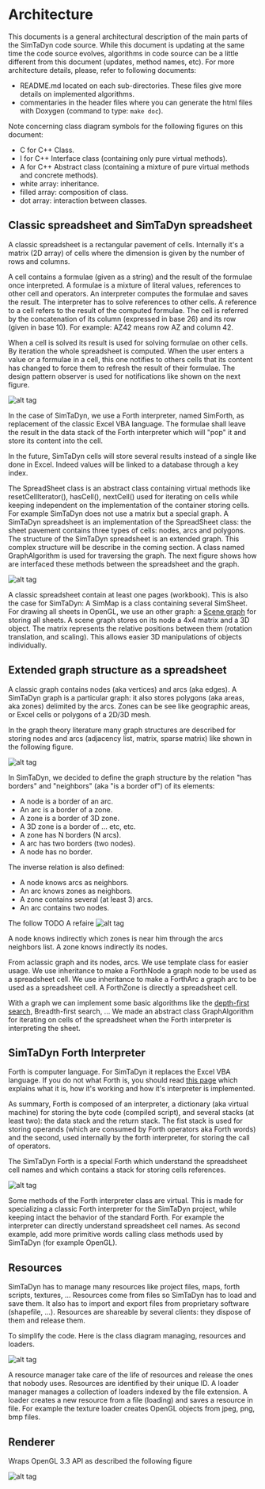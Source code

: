 # Architecture

This documents is a general architectural description of the main
parts of the SimTaDyn code source. While this document is updating at
the same time the code source evolves, algorithms in code source can
be a little different from this document (updates, method names,
etc). For more architecture details, please, refer to following
documents:

* README.md located on each sub-directories. These files
give more details on implemented algorithms.
* commentaries in the header files where you can generate the html files
with Doxygen (command to type: `make doc`).

Note concerning class diagram symbols for the following figures on this document:
* C for C++ Class.
* I for C++ Interface class (containing only pure virtual methods).
* A for C++ Abstract class (containing a mixture of pure virtual methods and concrete methods).
* white array: inheritance.
* filled array: composition of class.
* dot array: interaction between classes.

## Classic spreadsheet and SimTaDyn spreadsheet

A classic spreadsheet is a rectangular pavement of cells. Internally
it's a matrix (2D array) of cells where the dimension is given by the
number of rows and columns.

A cell contains a formulae (given as a string) and the result of the
formulae once interpreted. A formulae is a mixture of literal values,
references to other cell and operators. An interpreter computes the
formulae and saves the result. The interpreter has to solve references
to other cells. A reference to a cell refers to the result of the
computed formulae. The cell is referred by the concatenation of its
column (expressed in base 26) and its row (given in base 10). For
example: AZ42 means row AZ and column 42.

When a cell is solved its result is used for solving formulae on other
cells. By iteration the whole spreadsheet is computed. When the user
enters a value or a formulae in a cell, this one notifies to others
cells that its content has changed to force them to refresh the result
of their formulae. The design pattern observer is used for
notifications like shown on the next figure.

![alt tag](https://github.com/Lecrapouille/SimTaDyn/blob/master/doc/uml/spreadsheet.png)

In the case of SimTaDyn, we use a Forth interpreter, named SimForth,
as replacement of the classic Excel VBA language. The formulae shall
leave the result in the data stack of the Forth interpreter which will
"pop" it and store its content into the cell.

In the future, SimTaDyn cells will store several results instead of a
single like done in Excel. Indeed values will be linked to a database
through a key index.

The SpreadSheet class is an abstract class containing virtual methods
like resetCellIterator(), hasCell(), nextCell() used for iterating on
cells while keeping independent on the implementation of the container
storing cells. For example SimTaDyn does not use a matrix but a
special graph. A SimTaDyn spreadsheet is an implementation of the
SpreadSheet class: the sheet pavement contains three types of cells:
nodes, arcs and polygons. The structure of the SimTaDyn spreadsheet is
an extended graph. This complex structure will be describe in the
coming section. A class named GraphAlgorithm is used for traversing
the graph. The next figure shows how are interfaced these methods
between the spreadsheet and the graph.

![alt tag](https://github.com/Lecrapouille/SimTaDyn/blob/master/doc/uml/simsheet.png)

A classic spreadsheet contain at least one pages (workbook). This is
also the case for SimTaDyn: A SimMap is a class containing several
SimSheet. For drawing all sheets in OpenGL, we use an other graph:
a [Scene graph](https://research.ncl.ac.uk/game/mastersdegree/graphicsforgames/)
for storing all sheets. A scene graph stores on its node a 4x4 matrix and a 3D object.
The matrix represents the relative positions between them (rotation translation,
and scaling). This allows easier 3D manipulations of objects individually.

## Extended graph structure as a spreadsheet

A classic graph contains nodes (aka vertices) and arcs (aka edges).
A SimTaDyn graph is a particular graph: it also stores polygons (aka
areas, aka zones) delimited by the arcs. Zones can be see like
geographic areas, or Excel cells or polygons of a 2D/3D mesh.

In the graph theory literature many graph structures are described
for storing nodes and arcs (adjacency list, matrix, sparse
matrix) like shown in the following figure.

![alt tag](https://github.com/Lecrapouille/SimTaDyn/blob/master/doc/uml/graph.png)

In SimTaDyn, we decided to define the graph structure by the relation
"has borders" and "neighbors" (aka "is a border of") of its elements:

* A node is a border of an arc.
* An arc is a border of a zone.
* A zone is a border of 3D zone.
* A 3D zone is a border of ... etc, etc.
* A zone has N borders (N arcs).
* A arc has two borders (two nodes).
* A node has no border.

The inverse relation is also defined:
* A node knows arcs as neighbors.
* An arc knows zones as neighbors.
* A zone contains several (at least 3) arcs.
* An arc contains two nodes.

The follow TODO A refaire
![alt tag](https://github.com/Lecrapouille/SimTaDyn/blob/master/doc/uml/simgraph.png)

A node knows indirectly which zones is near him through the arcs
neighbors list. A zone knows indirectly its nodes.

From aclassic graph and its nodes, arcs. We use template class for easier usage.
We use inheritance to make a ForthNode a graph node to be used as a spreadsheet cell.
We use inheritance to make a ForthArc a graph arc to be used as a spreadsheet cell.
A ForthZone is directly a spreadsheet cell.

With a graph we can implement some basic algorithms like the [depth-first search](https://en.wikipedia.org/wiki/Depth-first_search),
Breadth-first search, ... We made an abstract class GraphAlgorithm for iterating on cells of the
spreadsheet when the Forth interpreter is interpreting the sheet.

## SimTaDyn Forth Interpreter

Forth is computer language. For SimTaDyn it replaces the Excel VBA
language. If you do not what Forth is, you should read [this
page](https://github.com/Lecrapouille/SimTaDyn/blob/master/src/forth/doc/forth.md)
which explains what it is, how it's working and how it's interpreter
is implemented.

As summary, Forth is composed of an interpreter, a dictionary (aka
virtual machine) for storing the byte code (compiled script), and
several stacks (at least two): the data stack and the return
stack. The fist stack is used for storing operands (which are consumed
by Forth operators aka Forth words) and the second, used internally by
the forth interpreter, for storing the call of operators.

The SimTaDyn Forth is a special Forth which understand the spreadsheet
cell names and which contains a stack for storing cells references.

![alt tag](https://github.com/Lecrapouille/SimTaDyn/blob/master/doc/uml/simforth.png)

Some methods of the Forth interpreter class are virtual. This is made
for specializing a classic Forth interpreter for the SimTaDyn project,
while keeping intact the behavior of the standard Forth. For example
the interpreter can directly understand spreadsheet cell names. As
second example, add more primitive words calling class methods used by
SimTaDyn (for example OpenGL).

## Resources

SimTaDyn has to manage many resources like project files, maps, forth
scripts, textures, ... Resources come from files so SimTaDyn has to
load and save them. It also has to import and export files from
proprietary software (shapefile, ...). Resources are shareable by
several clients: they dispose of them and release them.

To simplify the code. Here is the class diagram managing, resources
and loaders.

![alt tag](https://github.com/Lecrapouille/SimTaDyn/blob/master/doc/uml/loader.png)

A resource manager take care of the life of resources and release the
ones that nobody uses. Resources are identified by their unique ID. A
loader manager manages a collection of loaders indexed by the file
extension. A loader creates a new resource from a file (loading) and
saves a resource in file. For example the texture loader creates
OpenGL objects from jpeg, png, bmp files.

## Renderer

Wraps OpenGL 3.3 API as described the following figure 

![alt tag](https://github.com/Lecrapouille/SimTaDyn/blob/master/doc/uml/opengl.png)
